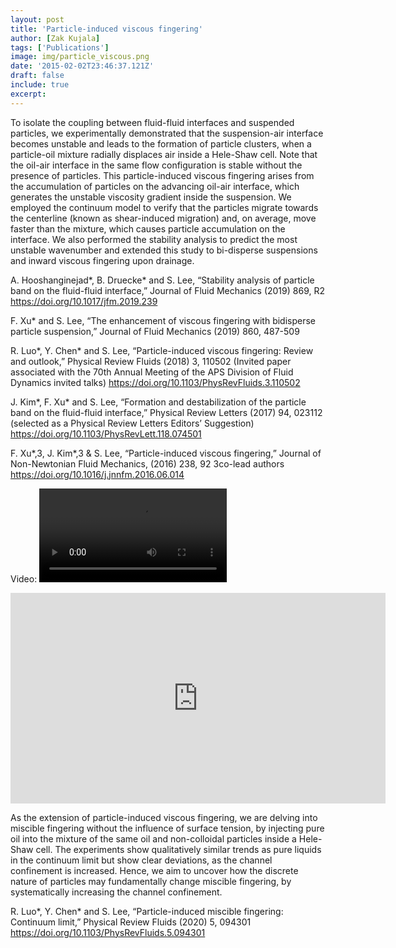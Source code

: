 ```yaml
---
layout: post
title: 'Particle-induced viscous fingering'
author: [Zak Kujala]
tags: ['Publications']
image: img/particle_viscous.png
date: '2015-02-02T23:46:37.121Z'
draft: false
include: true
excerpt:
---
```


To isolate the coupling between fluid-fluid interfaces and suspended particles, we experimentally demonstrated that the suspension-air interface becomes unstable and leads to the formation of particle clusters, when a particle-oil mixture radially displaces air inside a Hele-Shaw cell. Note that the oil-air interface in the same flow configuration is stable without the presence of particles. This particle-induced viscous fingering arises from the accumulation of particles on the advancing oil-air interface, which generates the unstable viscosity gradient inside the suspension. We employed the continuum model to verify that the particles migrate towards the centerline (known as shear-induced migration) and, on average, move faster than the mixture, which causes particle accumulation on the interface. We also performed the stability analysis to predict the most unstable wavenumber and extended this study to bi-disperse suspensions and inward viscous fingering upon drainage.

A. Hooshanginejad*, B. Druecke* and S. Lee, “Stability analysis of particle band on the fluid-fluid interface,” Journal of Fluid Mechanics (2019) 869, R2
<https://doi.org/10.1017/jfm.2019.239>

F. Xu\* and S. Lee, “The enhancement of viscous fingering with bidisperse particle suspension,” Journal of Fluid Mechanics (2019) 860, 487-509

R. Luo*, Y. Chen* and S. Lee, “Particle-induced viscous fingering: Review and outlook,” Physical Review Fluids (2018) 3, 110502 (Invited paper associated with the 70th Annual Meeting of the APS Division of Fluid Dynamics invited talks)
<https://doi.org/10.1103/PhysRevFluids.3.110502>

J. Kim*, F. Xu* and S. Lee, “Formation and destabilization of the particle band on the fluid-fluid interface,” Physical Review Letters (2017) 94, 023112 (selected as a Physical Review Letters Editors’ Suggestion)
<https://doi.org/10.1103/PhysRevLett.118.074501>

F. Xu*,3, J. Kim*,3 & S. Lee, “Particle-induced viscous fingering,” Journal of Non-Newtonian Fluid Mechanics, (2016) 238, 92
3co-lead authors
<https://doi.org/10.1016/j.jnnfm.2016.06.014>

Video:
![](video.avi)

<iframe src="https://www.youtube.com/embed/qWHtcJOhD34" width="600" height="337" frameborder="0" webkitallowfullscreen mozallowfullscreen allowfullscreen></iframe>

As the extension of particle-induced viscous fingering, we are delving into miscible fingering without the influence of surface tension, by injecting pure oil into the mixture of the same oil and non-colloidal particles inside a Hele-Shaw cell. The experiments show qualitatively similar trends as pure liquids in the continuum limit but show clear deviations, as the channel confinement is increased. Hence, we aim to uncover how the discrete nature of particles may fundamentally change miscible fingering, by systematically increasing the channel confinement.

R. Luo*, Y. Chen* and S. Lee, “Particle-induced miscible fingering: Continuum limit,” Physical Review Fluids (2020) 5, 094301
<https://doi.org/10.1103/PhysRevFluids.5.094301>
